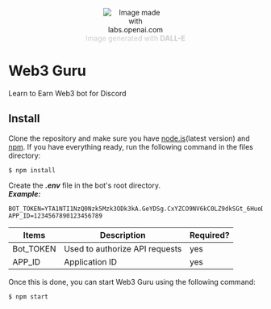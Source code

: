 <div align="center">
  <figure>
    <img src="https://imagizer.imageshack.com/img924/3604/4EqEe7.png" alt="Image made with labs.openai.com" style="max-width:30%"><br/>
    <figcaption style="text-align:center;color:#CCC;">Image generated with <strong>DALL-E</strong></figcaption>
  </figure>
</div>

# Web3 Guru
Learn to Earn Web3 bot for Discord

## Install 

Clone the repository and make sure you have [node.js](https://nodejs.org/en/)(latest version) and [npm](https://www.npmjs.com/). If you have everything ready, run the following command in the files directory:
```
$ npm install
```

Create the ***.env*** file in the bot's root directory.</br>
***Example:***
```
BOT_TOKEN=YTA1NTI1NzQ0Nzk5Mzk3ODk3kA.GeYDSg.CxYZCO9NV6kC0LZ9dkSGt_6HuoDZ_QC8k6IEnG
APP_ID=1234567890123456789
```

| Items          | Description                        | Required?    |
| -------------- | ---------------------------------- | ------------ |
| Bot_TOKEN      | Used to authorize API requests     |    yes       |
| APP_ID         | Application ID                     |    yes       |

Once this is done, you can start Web3 Guru using the following command:
```
$ npm start
```
